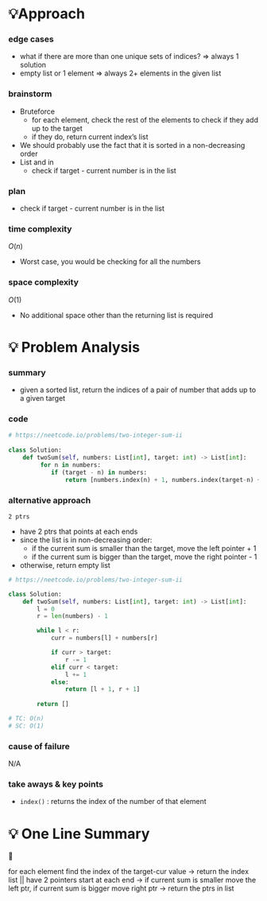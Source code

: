# 💡Approach

### edge cases

- what if there are more than one unique sets of indices? ⇒ always 1 solution
- empty list or 1 element ⇒ always 2+ elements in the given list

### brainstorm

- Bruteforce
    - for each element, check the rest of the elements to check if they add up to the target
    - if they do, return current index’s list
- We should probably use the fact that it is sorted in a non-decreasing order
- List and in
    - check if target - current number is in the list

### plan

- check if target - current number is in the list

### time complexity

$O(n)$

- Worst case, you would be checking for all the numbers

### space complexity

$O(1)$

- No additional space other than the returning list is required

# 💡 Problem Analysis

### summary

- given a sorted list, return the indices of a pair of number that adds up to a given target

### code

```python
# https://neetcode.io/problems/two-integer-sum-ii
          
class Solution:
    def twoSum(self, numbers: List[int], target: int) -> List[int]:
         for n in numbers:
            if (target - n) in numbers:
                return [numbers.index(n) + 1, numbers.index(target-n) + 1]
```

### alternative approach

`2 ptrs`

- have 2 ptrs that points at each ends
- since the list is in non-decreasing order:
    - if the current sum is smaller than the target, move the left pointer + 1
    - if the current sum is bigger than the target, move the right pointer - 1
- otherwise, return empty list

```python
# https://neetcode.io/problems/two-integer-sum-ii

class Solution:
    def twoSum(self, numbers: List[int], target: int) -> List[int]:
        l = 0
        r = len(numbers) - 1

        while l < r:
            curr = numbers[l] + numbers[r]

            if curr > target:
                r -= 1
            elif curr < target:
                l += 1
            else:
                return [l + 1, r + 1]
        
        return []

# TC: O(n)
# SC: O(1)
```

### cause of failure

N/A

### take aways & key points

- `index()` : returns the index of the number of that element

# 💡 One Line Summary

<aside>
📌

for each element find the index of the target-cur value → return the index list || have 2 pointers start at each end → if current sum is smaller move the left ptr, if current sum is bigger move right ptr → return the ptrs in list

</aside>